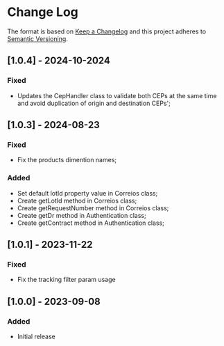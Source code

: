 # Change Log

The format is based on [Keep a Changelog](http://keepachangelog.com/)
and this project adheres to [Semantic Versioning](http://semver.org/).

## [1.0.4] - 2024-10-2024

### Fixed
- Updates the CepHandler class to validate both CEPs at the same time and avoid duplication of origin and destination CEPs';


## [1.0.3] - 2024-08-23

### Fixed
- Fix the products dimention names;

### Added
- Set default lotId property value in Correios class;
- Create getLotId method in Correios class;
- Create getRequestNumber method in Correios class;
- Create getDr method in Authentication class;
- Create getContract method in Authentication class;

## [1.0.1] - 2023-11-22

### Fixed

- Fix the tracking filter param usage


## [1.0.0] - 2023-09-08

### Added

- Initial release 
